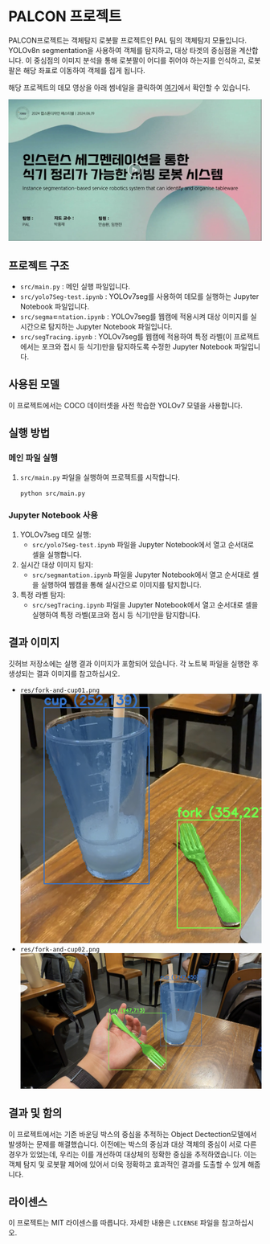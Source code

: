# PALCON 프로젝트

PALCON프로젝트는 객체탐지 로봇팔 프로젝트인 PAL 팀의 객체탐지 모듈입니다. YOLOv8n segmentation을 사용하여 객체를 탐지하고, 대상 타겟의 중심점을 계산합니다. 이 중심점의 이미지 분석을 통해 로봇팔이 어디를 쥐어야 하는지를 인식하고, 로봇팔은 해당 좌표로 이동하여 객체를 집게 됩니다.

해당 프로젝트의 데모 영상을 아래 썸네일을 클릭하여 [여기](https://drive.google.com/file/d/1zsO-rU1gjIOY389-hjdFmlM2J5YaqgQQ/view?usp=sharing)에서 확인할 수 있습니다.

[![Video Thumbnail](res/24LC110_PAL_thumbnail.png)](https://drive.google.com/file/d/1zsO-rU1gjIOY389-hjdFmlM2J5YaqgQQ/view?usp=sharing)

## 프로젝트 구조

- `src/main.py` : 메인 실행 파일입니다.
- `src/yolo7Seg-test.ipynb` : YOLOv7seg를 사용하여 데모를 실행하는 Jupyter Notebook 파일입니다.
- `src/segmaㅌntation.ipynb` : YOLOv7seg를 웹캠에 적용시켜 대상 이미지를 실시간으로 탐지하는 Jupyter Notebook 파일입니다.
- `src/segTracing.ipynb` : YOLOv7seg를 웹캠에 적용하여 특정 라벨(이 프로젝트에서는 포크와 접시 등 식기)만을 탐지하도록 수정한 Jupyter Notebook 파일입니다.

## 사용된 모델

이 프로젝트에서는 COCO 데이터셋을 사전 학습한 YOLOv7 모델을 사용합니다.

## 실행 방법

### 메인 파일 실행

1. `src/main.py` 파일을 실행하여 프로젝트를 시작합니다.
   ```bash
   python src/main.py
   ```

### Jupyter Notebook 사용

1. YOLOv7seg 데모 실행:
   - `src/yolo7Seg-test.ipynb` 파일을 Jupyter Notebook에서 열고 순서대로 셀을 실행합니다.
2. 실시간 대상 이미지 탐지:
   - `src/segmantation.ipynb` 파일을 Jupyter Notebook에서 열고 순서대로 셀을 실행하여 웹캠을 통해 실시간으로 이미지를 탐지합니다.
3. 특정 라벨 탐지:
   - `src/segTracing.ipynb` 파일을 Jupyter Notebook에서 열고 순서대로 셀을 실행하여 특정 라벨(포크와 접시 등 식기)만을 탐지합니다.

## 결과 이미지

깃허브 저장소에는 실행 결과 이미지가 포함되어 있습니다. 각 노트북 파일을 실행한 후 생성되는 결과 이미지를 참고하십시오.

- `res/fork-and-cup01.png`
  ![Image](/res/fork-and-cup01.png)
- `res/fork-and-cup02.png`
  ![Image](/res/fork-and-cup02.png)

## 결과 및 함의

이 프로젝트에서는 기존 바운딩 박스의 중심을 추적하는 Object Dectection모델에서 발생하는 문제를 해결했습니다. 이전에는 박스의 중심과 대상 객체의 중심이 서로 다른 경우가 있었는데, 우리는 이를 개선하여 대상체의 정확한 중심을 추적하였습니다. 이는 객체 탐지 및 로봇팔 제어에 있어서 더욱 정확하고 효과적인 결과를 도출할 수 있게 해줍니다.

## 라이센스

이 프로젝트는 MIT 라이센스를 따릅니다. 자세한 내용은 `LICENSE` 파일을 참고하십시오.
